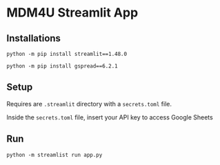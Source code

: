 # MDM4U Streamlit App

## Installations

```python -m pip install streamlit==1.48.0```

```python -m pip install gspread==6.2.1```

## Setup

Requires are ```.streamlit``` directory with a ```secrets.toml``` file.

Inside the ```secrets.toml``` file, insert your API key to access Google Sheets

## Run

```python -m streamlist run app.py```